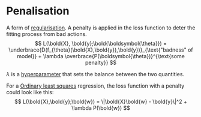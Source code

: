# Penalisation

A form of [regularisation](202210061507). A penalty is applied in the loss
function to deter the fitting process from bad actions.
$$
L(\bold{X}, \bold{y};\bold{\boldsymbol{\theta}}) = \underbrace{D(f_{\theta}(\bold{X},\bold{y}),\bold{y})}_{\text{"badness" of model}} + \lambda \overbrace{P(\boldsymbol{\theta})}^{\text{some penalty}}
$$

$\lambda$ is a [hyperparameter](202210061301) that sets the balance between the
two quantities.

For a [Ordinary least squares](202210111653) regression, the loss function with
a penalty could look like this: 
$$
L(\bold{X},\bold{y};\bold{w}) = \|\bold{X}\bold{w} - \bold{y}\|^2 + \lambda P(\bold{w})
$$

